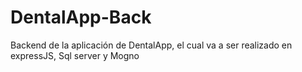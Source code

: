 # DentalApp-Back
Backend de la aplicación de DentalApp, el cual va a ser realizado en expressJS, Sql server y Mogno
